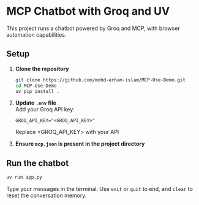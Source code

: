 # MCP Chatbot with Groq and UV

This project runs a chatbot powered by Groq and MCP, with browser automation capabilities.

## Setup

1. **Clone the repository**  
   ```bash
   git clone https://github.com/mohd-arham-islam/MCP-Use-Demo.git
   cd MCP-Use-Demo
   uv pip install .
   ```

2. **Update `.env` file**  
   Add your Groq API key:
   ```
   GROQ_API_KEY="<GROQ_API_KEY>"
   ```
   Replace <GROQ_API_KEY> with your API

3. **Ensure `mcp.json` is present in the project directory**

## Run the chatbot

```bash
uv run app.py
```

Type your messages in the terminal. Use `exit` or `quit` to end, and `clear` to reset the conversation memory.
